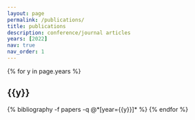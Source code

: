 ```yaml
---
layout: page
permalink: /publications/
title: publications
description: conference/journal articles
years: [2022]
nav: true
nav_order: 1
---
```

<!-- _pages/publications.md -->

<!-- <h1>Conference/Journal Articles</h1> -->
<div class="publications">
{% for y in page.years %}
  <h2 class="year">{{y}}</h2>
  {% bibliography -f papers -q @*[year={{y}}]* %}
{% endfor %}
</div>

